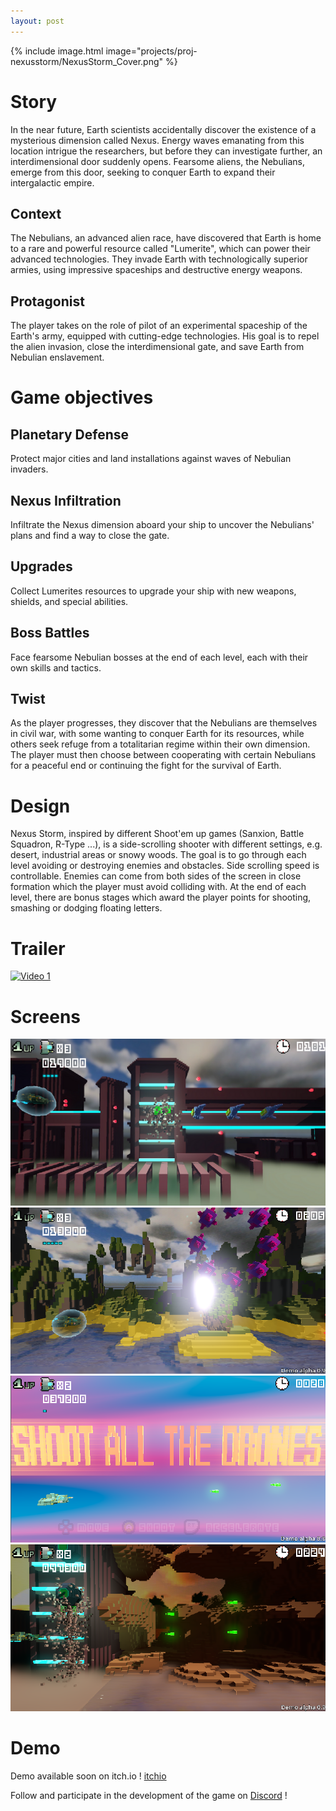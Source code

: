 ```yaml
---
layout: post
---
```


{% include image.html  image="projects/proj-nexusstorm/NexusStorm_Cover.png" %}

# Story
In the near future, Earth scientists accidentally discover the existence of a mysterious dimension called Nexus. Energy waves emanating from this location intrigue the researchers, but before they can investigate further, an interdimensional door suddenly opens. Fearsome aliens, the Nebulians, emerge from this door, seeking to conquer Earth to expand their intergalactic empire.

## Context
The Nebulians, an advanced alien race, have discovered that Earth is home to a rare and powerful resource called "Lumerite", which can power their advanced technologies. They invade Earth with technologically superior armies, using impressive spaceships and destructive energy weapons.

## Protagonist
The player takes on the role of pilot of an experimental spaceship of the Earth's army, equipped with cutting-edge technologies. His goal is to repel the alien invasion, close the interdimensional gate, and save Earth from Nebulian enslavement.

# Game objectives

## Planetary Defense
Protect major cities and land installations against waves of Nebulian invaders.

## Nexus Infiltration
Infiltrate the Nexus dimension aboard your ship to uncover the Nebulians' plans and find a way to close the gate.

## Upgrades
Collect Lumerites resources to upgrade your ship with new weapons, shields, and special abilities.

## Boss Battles
Face fearsome Nebulian bosses at the end of each level, each with their own skills and tactics.

## Twist
As the player progresses, they discover that the Nebulians are themselves in civil war, with some wanting to conquer Earth for its resources, while others seek refuge from a totalitarian regime within their own dimension. The player must then choose between cooperating with certain Nebulians for a peaceful end or continuing the fight for the survival of Earth.

# Design
Nexus Storm, inspired by different Shoot'em up games (Sanxion, Battle Squadron, R-Type ...), is a side-scrolling shooter with different settings, e.g. desert, industrial areas or snowy woods. The goal is to go through each level avoiding or destroying enemies and obstacles. Side scrolling speed is controllable. Enemies can come from both sides of the screen in close formation which the player must avoid colliding with.
At the end of each level, there are bonus stages which award the player points for shooting, smashing or dodging floating letters.


# Trailer

[![Video 1](http://i3.ytimg.com/vi/9HAgHUItI5A/hqdefault.jpg)](https://youtu.be/9HAgHUItI5A "Nexus Storm Trailer")

# Screens

![Image](../assets/img/projects/proj-nexusstorm/screen01.png)
![Image](../assets/img/projects/proj-nexusstorm/screen02.png)
![Image](../assets/img/projects/proj-nexusstorm/screen03.png)
![Image](../assets/img/projects/proj-nexusstorm/screen04.png)

# Demo

Demo available soon on itch.io !
[itchio](https://fxgenstudio.itch.io/nexus-storm)


Follow and participate in the development of the game on
[Discord](https://discord.gg/VKGEyBqbmt) !




